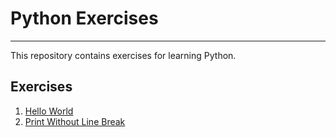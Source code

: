 # Python Exercises

---

This repository contains exercises for learning Python.

## Exercises
1. [Hello World](src/hello-world/challenge.md)
2. [Print Without Line Break](src/print-without-line-break/challenge.md)
